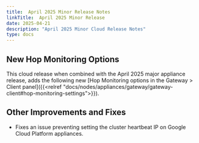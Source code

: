 ```yaml
---
title:  April 2025 Minor Release Notes
linkTitle:  April 2025 Minor Release 
date: 2025-04-21
description: "April 2025 Minor Cloud Release Notes"
type: docs
---
```

## New Hop Monitoring Options
This cloud release when combined with the April 2025 major appliance release, adds the following new [Hop Monitoring options in the Gateway > Client panel]({{<relref "docs/nodes/appliances/gateway/gateway-client#hop-monitoring-settings">}}).

## Other Improvements and Fixes
- Fixes an issue preventing setting the cluster heartbeat IP on Google Cloud Platform appliances.
